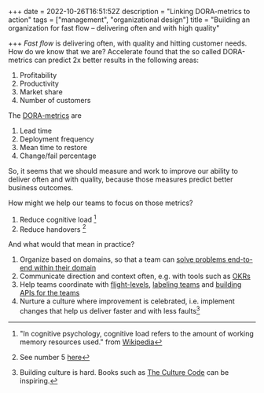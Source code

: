 +++
date = 2022-10-26T16:51:52Z
description = "Linking DORA-metrics to action"
tags = ["management", "organizational design"]
title = "Building an organization for fast flow – delivering often and with high quality"

+++
_Fast flow_ is delivering often, with quality and hitting customer needs. How do we know that we are? Accelerate found that the so called DORA-metrics can predict 2x better results in the following areas:

1. Profitability
2. Productivity
3. Market share
4. Number of customers

The [DORA-metrics](https://www.leanix.net/en/wiki/vsm/dora-metrics#what-are-DORA-metrics) are

1. Lead time
2. Deployment frequency
3. Mean time to restore
4. Change/fail percentage

So, it seems that we should measure and work to improve our  ability to deliver often and with quality, because those measures predict better business outcomes.

How might we help our teams to focus on those metrics?

1. Reduce cognitive load [^1]
2. Reduce handovers [^2]

And what would that mean in practice? 

1. Organize based on domains, so that a team can [solve problems end-to-end within their domain](https://www.svorstol.com/blog/2021/02-27-solving-complex-problems/)
2. Communicate direction and context often, e.g. with tools such as [OKRs](https://www.svorstol.com/blog/2022/okrs-when-scaling/)
3. Help teams coordinate with [flight-levels](https://www.svorstol.com/blog/2022/rethinking-agile/), [labeling teams](https://teamtopologies.com/key-concepts) and [building APIs for the teams](https://github.com/TeamTopologies/Team-API-template)
4. Nurture a culture where improvement is celebrated, i.e. implement changes that help us deliver faster and with less faults[^3]


[^1]: "In cognitive psychology, cognitive load refers to the amount of working memory resources used." from [Wikipedia](https://en.wikipedia.org/wiki/Cognitive_load)
[^2]: See number 5 [here](https://vitalitychicago.com/blog/my-favorite-agile-illustrations-from-henrik-kniberg-of-spotify-fame/)
[^3]: Building culture is hard. Books such as [The Culture Code](https://www.amazon.com/Culture-Code-Secrets-Highly-Successful-ebook/dp/B019CGXU68/ref=tmm_kin_swatch_0?_encoding=UTF8&qid=&sr=) can be inspiring. 